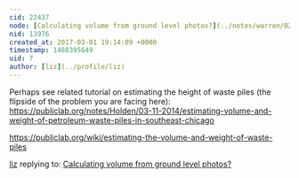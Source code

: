 ```yaml
---
cid: 22437
node: [Calculating volume from ground level photos?](../notes/warren/02-28-2017/calculating-volume-from-ground-level-photos)
nid: 13976
created_at: 2017-03-01 19:14:09 +0000
timestamp: 1488395649
uid: 7
author: [liz](../profile/liz)
---
```


Perhaps see related tutorial on estimating the height of waste piles (the flipside of the problem you are facing here): https://publiclab.org/notes/Holden/03-11-2014/estimating-volume-and-weight-of-petroleum-waste-piles-in-southeast-chicago

https://publiclab.org/wiki/estimating-the-volume-and-weight-of-waste-piles

[liz](../profile/liz) replying to: [Calculating volume from ground level photos?](../notes/warren/02-28-2017/calculating-volume-from-ground-level-photos)

